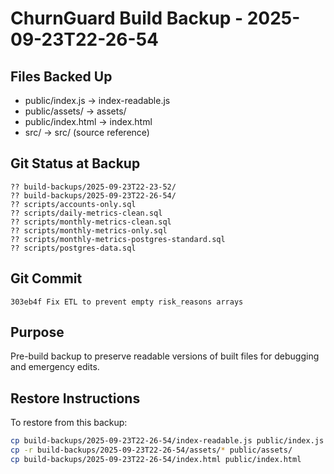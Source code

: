 # ChurnGuard Build Backup - 2025-09-23T22-26-54

## Files Backed Up
- public/index.js -> index-readable.js
- public/assets/ -> assets/
- public/index.html -> index.html
- src/ -> src/ (source reference)

## Git Status at Backup
```
?? build-backups/2025-09-23T22-23-52/
?? build-backups/2025-09-23T22-26-54/
?? scripts/accounts-only.sql
?? scripts/daily-metrics-clean.sql
?? scripts/monthly-metrics-clean.sql
?? scripts/monthly-metrics-only.sql
?? scripts/monthly-metrics-postgres-standard.sql
?? scripts/postgres-data.sql
```

## Git Commit
```
303eb4f Fix ETL to prevent empty risk_reasons arrays
```

## Purpose
Pre-build backup to preserve readable versions of built files for debugging and emergency edits.

## Restore Instructions
To restore from this backup:
```bash
cp build-backups/2025-09-23T22-26-54/index-readable.js public/index.js
cp -r build-backups/2025-09-23T22-26-54/assets/* public/assets/
cp build-backups/2025-09-23T22-26-54/index.html public/index.html
```
